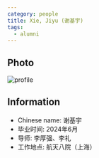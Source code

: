 ```yaml
---
category: people
title: Xie, Jiyu (谢基宇)
tags:
  - alumni
---
```


## Photo

![profile](https://user-images.githubusercontent.com/116997215/198896887-55da512b-8708-4fcb-b313-0eb645c593dc.jpg)

## Information

- Chinese name: 谢基宇
- 毕业时间: 2024年6月
- 导师: 李厚强、李礼
- 工作地点: 航天八院（上海）